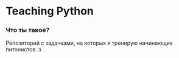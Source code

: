 # Teaching Python

### Что ты такое?

Репозиторий с задачками, на которых я тренирую начинающих питонистов :з
